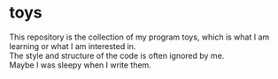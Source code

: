 # toys
This repository is the collection of my program toys, which is what I am learning or what I am interested in.</br>
The style and structure of the code is often ignored by me.</br>
Maybe I was sleepy when I write them.</br>
